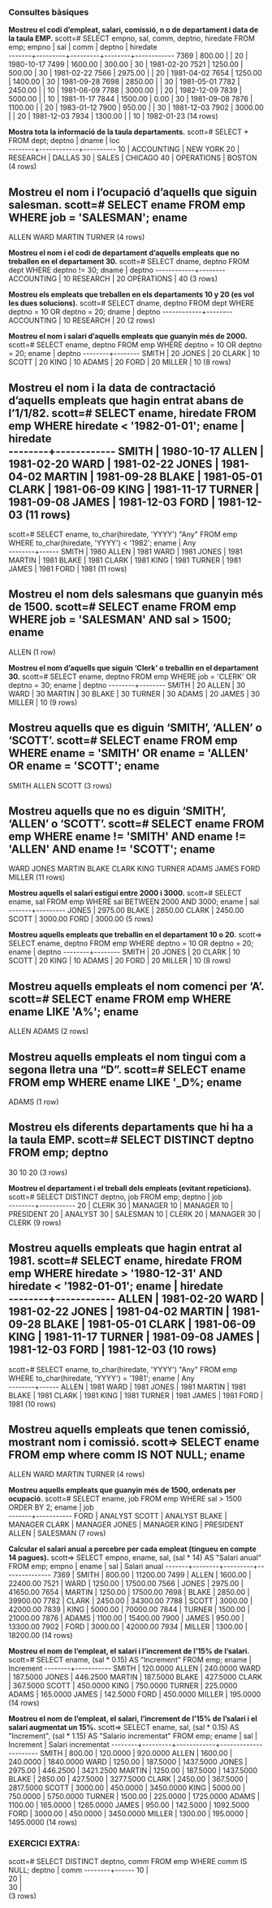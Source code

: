 ### Consultes bàsiques
**Mostreu el codi d’empleat, salari, comissió, n o de departament i data de la taula EMP.**
scott=# SELECT empno, sal, comm, deptno, hiredate FROM emp;
 empno |   sal   |  comm   | deptno |  hiredate  
-------+---------+---------+--------+------------
  7369 |  800.00 |         |     20 | 1980-10-17
  7499 | 1600.00 |  300.00 |     30 | 1981-02-20
  7521 | 1250.00 |  500.00 |     30 | 1981-02-22
  7566 | 2975.00 |         |     20 | 1981-04-02
  7654 | 1250.00 | 1400.00 |     30 | 1981-09-28
  7698 | 2850.00 |         |     30 | 1981-05-01
  7782 | 2450.00 |         |     10 | 1981-06-09
  7788 | 3000.00 |         |     20 | 1982-12-09
  7839 | 5000.00 |         |     10 | 1981-11-17
  7844 | 1500.00 |    0.00 |     30 | 1981-09-08
  7876 | 1100.00 |         |     20 | 1983-01-12
  7900 |  950.00 |         |     30 | 1981-12-03
  7902 | 3000.00 |         |     20 | 1981-12-03
  7934 | 1300.00 |         |     10 | 1982-01-23
(14 rows)

**Mostra tota la informació de la taula departaments.**
scott=# SELECT * FROM dept;
 deptno |   dname    |   loc    
--------+------------+----------
 10 | ACCOUNTING | NEW YORK
 20 | RESEARCH   | DALLAS
 30 | SALES      | CHICAGO
 40 | OPERATIONS | BOSTON
(4 rows)

**Mostreu el nom i l’ocupació d’aquells que siguin salesman.**
scott=# SELECT ename FROM emp WHERE job = 'SALESMAN';
 ename  
--------
 ALLEN
 WARD
 MARTIN
 TURNER
(4 rows)

**Mostreu el nom i el codi de departament d’aquells empleats que no treballen en el departament 30.**
scott=# SELECT dname, deptno FROM dept WHERE deptno != 30;
   dname    | deptno
------------+--------
 ACCOUNTING |     10
 RESEARCH   |     20
 OPERATIONS |     40
(3 rows)

**Mostreu els empleats que treballen en els departaments 10 y 20 (es vol les dues solucions).**
scott=# SELECT dname, deptno FROM dept WHERE deptno = 10 OR deptno = 20;
   dname    | deptno
------------+--------
 ACCOUNTING |     10
 RESEARCH   |     20
(2 rows)

**Mostreu el nom i salari d’aquells empleats que guanyin més de 2000.**
scott=# SELECT ename, deptno FROM emp WHERE deptno = 10 OR deptno = 20;
 ename  | deptno
--------+--------
 SMITH  |     20
 JONES  |     20
 CLARK  |     10
 SCOTT  |     20
 KING   |     10
 ADAMS  |     20
 FORD   |     20
 MILLER |     10
(8 rows)

**Mostreu el nom i la data de contractació d’aquells empleats que hagin entrat abans de l’1/1/82.**
scott=# SELECT ename, hiredate FROM emp WHERE hiredate < '1982-01-01';
 ename  |  hiredate  
--------+------------
 SMITH  | 1980-10-17
 ALLEN  | 1981-02-20
 WARD   | 1981-02-22
 JONES  | 1981-04-02
 MARTIN | 1981-09-28
 BLAKE  | 1981-05-01
 CLARK  | 1981-06-09
 KING   | 1981-11-17
 TURNER | 1981-09-08
 JAMES  | 1981-12-03
 FORD   | 1981-12-03
(11 rows)
-------------------------------------------------------------------------------------------------------
scott=# SELECT ename, to_char(hiredate, 'YYYY') "Any" FROM emp WHERE to_char(hiredate, 'YYYY') < '1982';
 ename  | Any  
--------+------
 SMITH  | 1980
 ALLEN  | 1981
 WARD   | 1981
 JONES  | 1981
 MARTIN | 1981
 BLAKE  | 1981
 CLARK  | 1981
 KING   | 1981
 TURNER | 1981
 JAMES  | 1981
 FORD   | 1981
(11 rows)

**Mostreu el nom dels salesmans que guanyin més de 1500.**
scott=# SELECT ename FROM emp WHERE job = 'SALESMAN' AND sal > 1500;
 ename
-------
 ALLEN
(1 row)

**Mostreu el nom d’aquells que siguin ‘Clerk’ o treballin en el departament 30.**
scott=# SELECT ename, deptno FROM emp WHERE job = 'CLERK' OR deptno = 30;
 ename  | deptno
--------+--------
 SMITH  |     20
 ALLEN  |     30
 WARD   |     30
 MARTIN |     30
 BLAKE  |     30
 TURNER |     30
 ADAMS  |     20
 JAMES  |     30
 MILLER |     10
(9 rows)

**Mostreu aquells que es diguin ‘SMITH’, ‘ALLEN’ o ‘SCOTT’.**
scott=# SELECT ename FROM emp WHERE ename = 'SMITH' OR ename = 'ALLEN' OR ename = 'SCOTT';
 ename
-------
 SMITH
 ALLEN
 SCOTT
(3 rows)

**Mostreu aquells que no es diguin ‘SMITH’, ‘ALLEN’ o ‘SCOTT’.**
scott=# SELECT ename FROM emp WHERE ename != 'SMITH' AND ename != 'ALLEN' AND ename != 'SCOTT';
 ename  
--------
 WARD
 JONES
 MARTIN
 BLAKE
 CLARK
 KING
 TURNER
 ADAMS
 JAMES
 FORD
 MILLER
(11 rows)

**Mostreu aquells el salari estigui entre 2000 i 3000.**
scott=# SELECT ename, sal FROM emp WHERE sal BETWEEN 2000 AND 3000;
 ename |   sal   
-------+---------
 JONES | 2975.00
 BLAKE | 2850.00
 CLARK | 2450.00
 SCOTT | 3000.00
 FORD  | 3000.00
(5 rows)

**Mostreu aquells empleats que treballin en el departament 10 o 20.**
scott=> SELECT ename, deptno FROM emp WHERE deptno = 10 OR deptno = 20;
 ename  | deptno
--------+--------
 SMITH  |     20
 JONES  |     20
 CLARK  |     10
 SCOTT  |     20
 KING   |     10
 ADAMS  |     20
 FORD   |     20
 MILLER |     10
(8 rows)

**Mostreu aquells empleats el nom comenci per ‘A’.**
scott=# SELECT ename FROM emp WHERE ename LIKE 'A%';
 ename
-------
 ALLEN
 ADAMS
(2 rows)

**Mostreu aquells empleats el nom tingui com a segona lletra una “D”.**
scott=# SELECT ename FROM emp WHERE ename LIKE '\_D%;
 ename
-------
 ADAMS
(1 row)

**Mostreu els diferents departaments que hi ha a la taula EMP.**
scott=# SELECT DISTINCT deptno FROM emp;
 deptno
--------
 30
 10
 20
(3 rows)

**Mostreu el departament i el treball dels empleats (evitant repeticions).**
scott=# SELECT DISTINCT deptno, job FROM emp;
 deptno |    job    
--------+-----------
     20 | CLERK
     30 | MANAGER
     10 | MANAGER
     10 | PRESIDENT
     20 | ANALYST
     30 | SALESMAN
     10 | CLERK
     20 | MANAGER
     30 | CLERK
(9 rows) 

**Mostreu aquells empleats que hagin entrat al 1981.**
scott=# SELECT ename, hiredate FROM emp WHERE hiredate > '1980-12-31' AND hiredate < '1982-01-01';
 ename  |  hiredate  
--------+------------
 ALLEN  | 1981-02-20
 WARD   | 1981-02-22
 JONES  | 1981-04-02
 MARTIN | 1981-09-28
 BLAKE  | 1981-05-01
 CLARK  | 1981-06-09
 KING   | 1981-11-17
 TURNER | 1981-09-08
 JAMES  | 1981-12-03
 FORD   | 1981-12-03
(10 rows)
------------------------------------------------------------------------
scott=# SELECT ename, to_char(hiredate, 'YYYY') "Any" FROM emp WHERE to_char(hiredate, 'YYYY') = '1981';
 ename  | Any  
--------+------
 ALLEN  | 1981
 WARD   | 1981
 JONES  | 1981
 MARTIN | 1981
 BLAKE  | 1981
 CLARK  | 1981
 KING   | 1981
 TURNER | 1981
 JAMES  | 1981
 FORD   | 1981
(10 rows)

**Mostreu aquells empleats que tenen comissió, mostrant nom i comissió.**
scott=> SELECT ename FROM emp where comm IS NOT NULL;
 ename  
--------
 ALLEN
 WARD
 MARTIN
 TURNER
(4 rows)

**Mostreu aquells empleats que guanyin més de 1500, ordenats per ocupació.**
scott=# SELECT ename, job FROM emp WHERE sal > 1500 ORDER BY 2;
 ename |    job    
-------+-----------
 FORD  | ANALYST
 SCOTT | ANALYST
 BLAKE | MANAGER
 CLARK | MANAGER
 JONES | MANAGER
 KING  | PRESIDENT
 ALLEN | SALESMAN
(7 rows)

**Calcular el salari anual a percebre per cada empleat (tingueu en compte 14 pagues).**
scott=> SELECT empno, ename, sal, (sal * 14) AS "Salari anual" FROM emp;
 empno | ename  |   sal   | Salari anual 
-------+--------+---------+---------------
  7369 | SMITH  |  800.00 |      11200.00
  7499 | ALLEN  | 1600.00 |      22400.00
  7521 | WARD   | 1250.00 |      17500.00
  7566 | JONES  | 2975.00 |      41650.00
  7654 | MARTIN | 1250.00 |      17500.00
  7698 | BLAKE  | 2850.00 |      39900.00
  7782 | CLARK  | 2450.00 |      34300.00
  7788 | SCOTT  | 3000.00 |      42000.00
  7839 | KING   | 5000.00 |      70000.00
  7844 | TURNER | 1500.00 |      21000.00
  7876 | ADAMS  | 1100.00 |      15400.00
  7900 | JAMES  |  950.00 |      13300.00
  7902 | FORD   | 3000.00 |      42000.00
  7934 | MILLER | 1300.00 |      18200.00
(14 rows)

**Mostreu el nom de l’empleat, el salari i l’increment de l’15% de l’salari.**
scott=# SELECT ename, (sal * 0.15) AS "Increment" FROM emp;
 ename  | Increment
--------+-----------
 SMITH  |  120.0000
 ALLEN  |  240.0000
 WARD   |  187.5000
 JONES  |  446.2500
 MARTIN |  187.5000
 BLAKE  |  427.5000
 CLARK  |  367.5000
 SCOTT  |  450.0000
 KING   |  750.0000
 TURNER |  225.0000
 ADAMS  |  165.0000
 JAMES  |  142.5000
 FORD   |  450.0000
 MILLER |  195.0000
(14 rows)

**Mostreu el nom de l’empleat, el salari, l’increment de l’15% de l’salari i el salari augmentat un 15%.**
scott=> SELECT ename, sal, (sal * 0.15) AS "Increment", (sal * 1.15) AS "Salario incrementat" FROM emp;
 ename  |   sal   | Increment  | Salari incrementat 
--------+---------+------------+----------------------
 SMITH  |  800.00 |   120.0000 |             920.0000
 ALLEN  | 1600.00 |   240.0000 |            1840.0000
 WARD   | 1250.00 |   187.5000 |            1437.5000
 JONES  | 2975.00 |   446.2500 |            3421.2500
 MARTIN | 1250.00 |   187.5000 |            1437.5000
 BLAKE  | 2850.00 |   427.5000 |            3277.5000
 CLARK  | 2450.00 |   367.5000 |            2817.5000
 SCOTT  | 3000.00 |   450.0000 |            3450.0000
 KING   | 5000.00 |   750.0000 |            5750.0000
 TURNER | 1500.00 |   225.0000 |            1725.0000
 ADAMS  | 1100.00 |   165.0000 |            1265.0000
 JAMES  |  950.00 |   142.5000 |            1092.5000
 FORD   | 3000.00 |   450.0000 |            3450.0000
 MILLER | 1300.00 |   195.0000 |            1495.0000
(14 rows)

### EXERCICI EXTRA:
scott=# SELECT DISTINCT deptno, comm FROM emp WHERE comm IS NULL;
 deptno | comm
--------+------
     10 |     
     20 |     
     30 |     
(3 rows)
